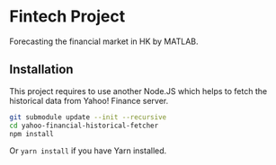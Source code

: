 # Fintech Project
Forecasting the financial market in HK by MATLAB.

## Installation
This project requires to use another Node.JS which helps to fetch the historical data from Yahoo! Finance server.
```bash
git submodule update --init --recursive
cd yahoo-financial-historical-fetcher
npm install
```
Or `yarn install` if you have Yarn installed.

